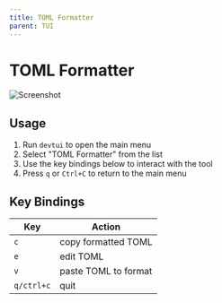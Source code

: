 ```yaml
---
title: TOML Formatter
parent: TUI
---
```


# TOML Formatter

![Screenshot](/assets/img/tui/toml.png)

## Usage

1. Run `devtui` to open the main menu
2. Select "TOML Formatter" from the list
3. Use the key bindings below to interact with the tool
4. Press `q` or `Ctrl+C` to return to the main menu

## Key Bindings

| Key | Action |
|-----|--------|
| `c` | copy formatted TOML |
| `e` | edit TOML |
| `v` | paste TOML to format |
| `q/ctrl+c` | quit |




